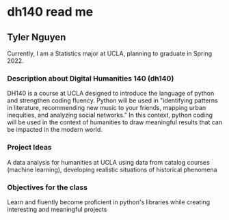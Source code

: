 # dh140 read me

## Tyler Nguyen

Currently, I am a Statistics major at UCLA, planning to graduate in Spring 2022.

### Description about Digital Humanities 140 (dh140)

DH140 is a course at UCLA designed to introduce the language of python and strengthen coding fluency. 
Python will be used in "identifying patterns in literature, recommending new music to your friends, mapping urban inequities, and analyzing social networks."
In this context, python coding will be used in the context of humanities to draw meaningful results that can be impacted in the modern world.

### Project Ideas

A data analysis for humanities at UCLA using data from catalog courses (machine learning), developing realistic situations of historical phenomena

### Objectives for the class

Learn and fluently become proficient in python's libraries while creating interesting and meaningful projects
